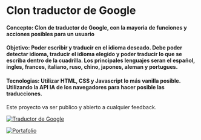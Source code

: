 # Clon traductor de Google

#### Concepto: Clon de traductor de Google, con la mayoria de funciones y acciones posibles para un usuario

#### Objetivo: Poder escribir y traducir en el idioma deseado. Debe poder detectar idioma, traducir el idioma elegido y poder traducir lo que se escriba dentro de la cuadrilla. Los principales lenguajes seran el español, ingles, frances, italiano, ruso, chino, japones, aleman y portugues.

#### Tecnologias: Utilizar HTML, CSS y Javascript lo más vanilla posible. Utilizando la API IA de los navegadores para hacer posible las traducciones.

Este proyecto va ser publico y abierto a cualquier feedback.

[![Traductor de Google](https://img.shields.io/badge/Traductor_de_Google-4285F4?logo=google&logoColor=white&style=for-the-badge)](https://translate.google.com)

[![Portafolio](https://img.shields.io/badge/Portafolio-Marcos_Alvarez-0A66C2?style=for-the-badge&logo=vercel&logoColor=white)](https://marcos-alvarez.netlify.app)
